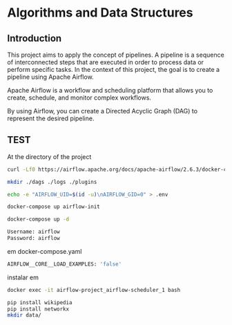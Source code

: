 # Algorithms and Data Structures

## Introduction

This project aims to apply the concept of pipelines. A pipeline is a sequence of interconnected steps that are executed in order to process data or perform specific tasks. In the context of this project, the goal is to create a pipeline using Apache Airflow.

Apache Airflow is a workflow and scheduling platform that allows you to create, schedule, and monitor complex workflows. 

By using Airflow, you can create a Directed Acyclic Graph (DAG) to represent the desired pipeline.

## TEST

At the directory of the project

```bash
curl -Lf0 https://airflow.apache.org/docs/apache-airflow/2.6.3/docker-compose.yaml
```


```bash
mkdir ./dags ./logs ./plugins
```

```bash
echo -e "AIRFLOW_UID=$(id -u)\nAIRFLOW_GID=0" > .env
```

```bash
docker-compose up airflow-init
```

```bash
docker-compose up -d
```

```bash
Username: airflow
Password: airflow
```

em docker-compose.yaml
```bash
AIRFLOW__CORE__LOAD_EXAMPLES: 'false'
```

instalar em
```bash
docker exec -it airflow-project_airflow-scheduler_1 bash
```

```bash
pip install wikipedia
pip install networkx
mkdir data/
```